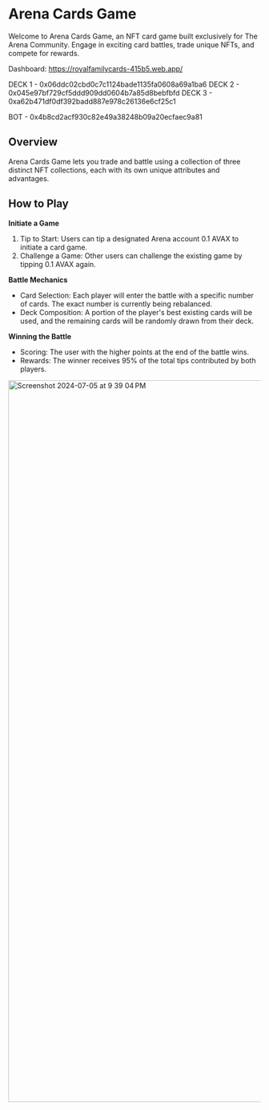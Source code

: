 # Arena Cards Game

Welcome to Arena Cards Game, an NFT card game built exclusively for The Arena Community. Engage in exciting card battles, trade unique NFTs, and compete for rewards.

Dashboard: https://royalfamilycards-415b5.web.app/

DECK 1 - 0x06ddc02cbd0c7c1124bade1135fa0608a69a1ba6
DECK 2 - 0x045e97bf729cf5ddd909dd0604b7a85d8bebfbfd
DECK 3 - 0xa62b471df0df392badd887e978c26136e6cf25c1

BOT - 0x4b8cd2acf930c82e49a38248b09a20ecfaec9a81

## Overview

Arena Cards Game lets you trade and battle using a collection of three distinct NFT collections, each with its own unique attributes and advantages.

## How to Play

**Initiate a Game**

1. Tip to Start: Users can tip a designated Arena account 0.1 AVAX to initiate a card game.
2. Challenge a Game: Other users can challenge the existing game by tipping 0.1 AVAX again.

**Battle Mechanics**

- Card Selection: Each player will enter the battle with a specific number of cards. The exact number is currently being rebalanced.
- Deck Composition: A portion of the player's best existing cards will be used, and the remaining cards will be randomly drawn from their deck.

**Winning the Battle**

- Scoring: The user with the higher points at the end of the battle wins.
- Rewards: The winner receives 95% of the total tips contributed by both players.


<img width="1440" alt="Screenshot 2024-07-05 at 9 39 04 PM" src="https://github.com/bicced/ArenaCardsGame/assets/20571074/973a773f-0e60-48c9-870c-033f5b5128cd">



